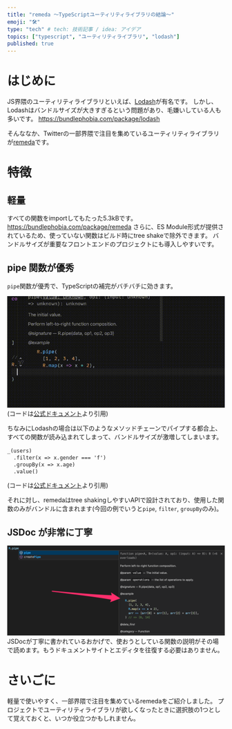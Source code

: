 ```yaml
---
title: "remeda 〜TypeScriptユーティリティライブラリの結論〜"
emoji: "🛠️"
type: "tech" # tech: 技術記事 / idea: アイデア
topics: ["typescript", "ユーティリティライブラリ", "lodash"]
published: true
---
```


# はじめに

JS界隈のユーティリティライブラリといえば、[Lodash](https://lodash.com/)が有名です。
しかし、Lodashはバンドルサイズが大きすぎるという問題があり、毛嫌いしている人も多いです。
https://bundlephobia.com/package/lodash

そんななか、Twitterの一部界隈で注目を集めているユーティリティライブラリが[remeda](https://remedajs.com/)です。

# 特徴

## 軽量

すべての関数をimportしてもたった5.3kBです。
https://bundlephobia.com/package/remeda
さらに、ES Module形式が提供されているため、使っていない関数はビルド時にtree shakeで除外できます。
バンドルサイズが重要なフロントエンドのプロジェクトにも導入しやすいです。

## pipe 関数が優秀

`pipe`関数が優秀で、TypeScriptの補完がバチバチに効きます。

![補完が効いている様子](/images/utility-remeda/pipe.gif)
(コードは[公式ドキュメント](https://remedajs.com/)より引用)

ちなみにLodashの場合は以下のようなメソッドチェーンでパイプする都合上、すべての関数が読み込まれてしまって、バンドルサイズが激増してしまいます。

```ts:Lodashの場合
_(users)
  .filter(x => x.gender === 'f')
  .groupBy(x => x.age)
  .value()
```

(コードは[公式ドキュメント](https://remedajs.com/)より引用)

それに対し、remedaはtree shakingしやすいAPIで設計されており、使用した関数のみがバンドルに含まれます(今回の例でいうと`pipe`, `filter`, `groupBy`のみ)。

## JSDoc が非常に丁寧

![jsdoc](/images/utility-remeda/jsdoc.png)
JSDocが丁寧に書かれているおかげで、使おうとしている関数の説明がその場で読めます。もうドキュメントサイトとエディタを往復する必要はありません。

# さいごに

軽量で使いやすく、一部界隈で注目を集めているremedaをご紹介しました。
プロジェクトでユーティリティライブラリが欲しくなったときに選択肢の1つとして覚えておくと、いつか役立つかもしれません。
